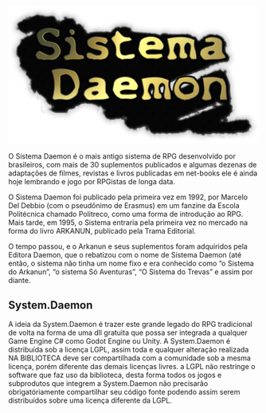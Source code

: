 ![## Sistema Daemon](/sistema-daemon.png)

O Sistema Daemon é o mais antigo sistema de RPG desenvolvido por brasileiros, com mais de 30 suplementos publicados e algumas dezenas de adaptações de filmes, revistas e livros publicadas em net-books ele é ainda hoje lembrando e jogo por RPGistas de longa data.

O Sistema Daemon foi publicado pela primeira vez em 1992, por Marcelo Del Debbio (com o pseudônimo de Erasmus) em um fanzine da Escola Politécnica chamado Politreco, como uma forma de introdução ao RPG. Mais tarde, em 1995, o Sistema entraria pela primeira vez no mercado na forma do livro ARKANUN, publicado pela Trama Editorial.

O tempo passou, e o Arkanun e seus suplementos foram adquiridos pela Editora Daemon, que o rebatizou com o nome de Sistema Daemon (até então, o sistema não tinha um nome fixo e era conhecido como “o Sistema do Arkanun”, “o sistema Só Aventuras”, “O Sistema do Trevas” e assim por diante. 

## System.Daemon

A ideia da System.Daemon é trazer este grande legado do RPG tradicional de volta na forma de uma dll gratuita que possa ser integrada a qualquer Game Engine C# como Godot Engine ou Unity. A System.Daemon é distribuída sob a licença LGPL, assim toda e qualquer alteração realizada NA BIBLIOTECA deve ser compartilhada com a comunidade sob a mesma licença, porém diferente das demais licenças livres. a LGPL não restringe o software que faz uso da biblioteca, desta forma todos os jogos e subprodutos que integrem a System.Daemon não precisarão obrigatóriamente compartilhar seu código fonte podendo assim serem distribuídos sobre uma licença diferente da LGPL.
